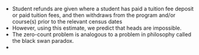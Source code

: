 
* Student refunds are given where a student has paid a tuition fee deposit or paid tuition fees, and then withdraws from the program and/or course(s) prior to the relevant census dates
* However, using this estimate, we predict that heads are impossible.
* The zero-count problem is analogous to a problem in philosophy called the black swan paradox.
* 